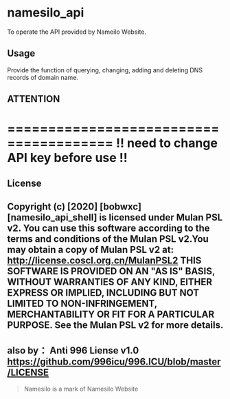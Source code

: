 # namesilo_api

To operate the API provided by Nameilo Website.

## Usage
Provide the function of querying, changing, adding and deleting DNS records 
of domain name.

## ATTENTION
=======================================
!! need to change API key before use !!
=======================================

## License

Copyright (c) [2020] [bobwxc]
[namesilo_api_shell] is licensed under Mulan PSL v2.
You can use this software according to the terms and conditions of the Mulan 
PSL v2.You may obtain a copy of Mulan PSL v2 at:
        http://license.coscl.org.cn/MulanPSL2
THIS SOFTWARE IS PROVIDED ON AN "AS IS" BASIS, WITHOUT WARRANTIES OF ANY KIND,
EITHER EXPRESS OR IMPLIED, INCLUDING BUT NOT LIMITED TO NON-INFRINGEMENT,
MERCHANTABILITY OR FIT FOR A PARTICULAR PURPOSE.
See the Mulan PSL v2 for more details.
-------------------------------------
also by：
Anti 996 Liense v1.0
        https://github.com/996icu/996.ICU/blob/master/LICENSE
-------------------------------------

> Namesilo is a mark of Namesilo Website
